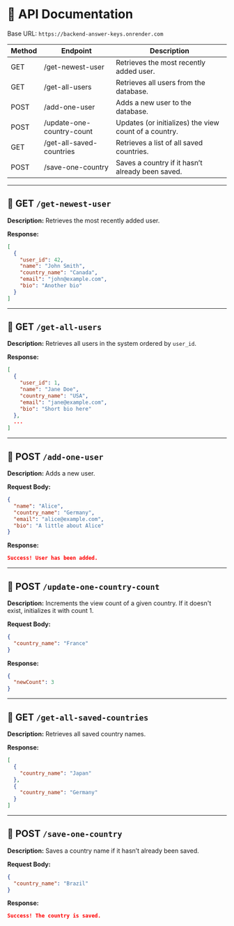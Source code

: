 # 📘 API Documentation

Base URL: `https://backend-answer-keys.onrender.com`

| Method | Endpoint                   | Description                                      |
|--------|----------------------------|--------------------------------------------------|
| GET    | /get-newest-user           | Retrieves the most recently added user.         |
| GET    | /get-all-users             | Retrieves all users from the database.          |
| POST   | /add-one-user              | Adds a new user to the database.                |
| POST   | /update-one-country-count | Updates (or initializes) the view count of a country. |
| GET    | /get-all-saved-countries   | Retrieves a list of all saved countries.        |
| POST   | /save-one-country          | Saves a country if it hasn’t already been saved.|


---

## 🔹 GET `/get-newest-user`

**Description:** Retrieves the most recently added user.

**Response:**

```json
[
  {
    "user_id": 42,
    "name": "John Smith",
    "country_name": "Canada",
    "email": "john@example.com",
    "bio": "Another bio"
  }
]
```

---

## 🔹 GET `/get-all-users`

**Description:** Retrieves all users in the system ordered by `user_id`.

**Response:**

```json
[
  {
    "user_id": 1,
    "name": "Jane Doe",
    "country_name": "USA",
    "email": "jane@example.com",
    "bio": "Short bio here"
  },
  ...
]
```

---

## 🔹 POST `/add-one-user`

**Description:** Adds a new user.

**Request Body:**

```json
{
  "name": "Alice",
  "country_name": "Germany",
  "email": "alice@example.com",
  "bio": "A little about Alice"
}
```

**Response:**

```json
Success! User has been added.
```

---

## 🔹 POST `/update-one-country-count`

**Description:** Increments the view count of a given country. If it doesn't exist, initializes it with count 1.

**Request Body:**

```json
{
  "country_name": "France"
}
```

**Response:**

```json
{
  "newCount": 3
}
```

---

## 🔹 GET `/get-all-saved-countries`

**Description:** Retrieves all saved country names.

**Response:**

```json
[
  {
    "country_name": "Japan"
  },
  {
    "country_name": "Germany"
  }
]
```

---

## 🔹 POST `/save-one-country`

**Description:** Saves a country name if it hasn’t already been saved.

**Request Body:**

```json
{
  "country_name": "Brazil"
}
```

**Response:**

```json
Success! The country is saved.
```
